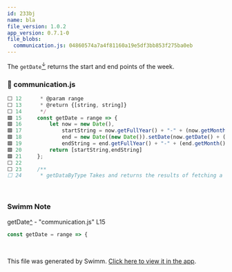 ```yaml
---
id: 233bj
name: bla
file_version: 1.0.2
app_version: 0.7.1-0
file_blobs:
  communication.js: 04860574a7a4f81160a19e5df3bb853f275ba0eb
---
```


The `getDate`[<sup id="NaVhE">↓</sup>](#f-NaVhE) returns the start and end points of the week.
<!-- NOTE-swimm-snippet: the lines below link your snippet to Swimm -->
### 📄 communication.js
```javascript
⬜ 12      * @param range
⬜ 13      * @return {[string, string]}
⬜ 14      */
🟩 15     const getDate = range => {
🟩 16         let now = new Date(),
🟩 17             startString = now.getFullYear() + "-" + (now.getMonth() + 1) + "-" + (now.getDate()),
🟩 18             end = new Date((new Date()).setDate(now.getDate() + (range || 7))),
🟩 19             endString = end.getFullYear() + "-" + (end.getMonth() + 1) + "-" + (end.getDate());
🟩 20         return [startString,endString]
🟩 21     };
⬜ 22     
⬜ 23     /**
⬜ 24      * getDataByType Takes and returns the results of fetching a specific API route
```

<br/>

<!-- THIS IS AN AUTOGENERATED SECTION. DO NOT EDIT THIS SECTION DIRECTLY -->
### Swimm Note

<span id="f-NaVhE">getDate</span>[^](#NaVhE) - "communication.js" L15
```javascript
const getDate = range => {
```

<br/>

This file was generated by Swimm. [Click here to view it in the app](https://swimm-web-app.web.app/repos/ls4DA2fLasmQuEbT4ipw/docs/233bj).